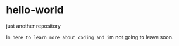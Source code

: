 # hello-world
just another repository

i`m here to learn more about coding and i`m not going to leave soon.
